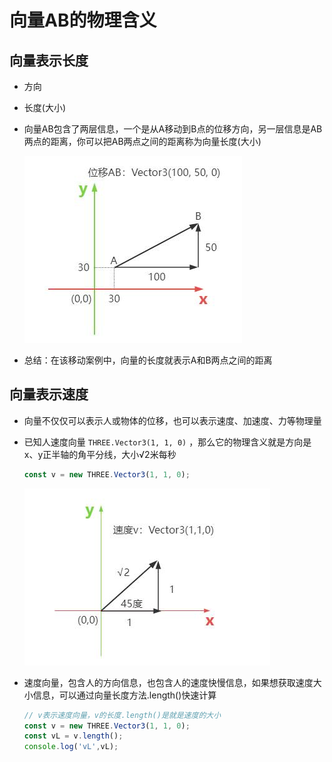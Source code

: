 # 向量AB的物理含义

## 向量表示长度

+ 方向
+ 长度(大小)

+ 向量AB包含了两层信息，一个是从A移动到B点的位移方向，另一层信息是AB两点的距离，你可以把AB两点之间的距离称为向量长度(大小)

  ![向量表示位移](../images/向量表示位移.jpg)

+ 总结：在该移动案例中，向量的长度就表示A和B两点之间的距离

## 向量表示速度

+ 向量不仅仅可以表示人或物体的位移，也可以表示速度、加速度、力等物理量

+ 已知人速度向量 `THREE.Vector3(1, 1, 0)` ，那么它的物理含义就是方向是x、y正半轴的角平分线，大小√2米每秒

  ```js
  const v = new THREE.Vector3(1, 1, 0);
  ```

  ![向量表示速度](../images/向量表示速度.jpg)

+ 速度向量，包含人的方向信息，也包含人的速度快慢信息，如果想获取速度大小信息，可以通过向量长度方法.length()快速计算

  ```js
  // v表示速度向量，v的长度.length()是就是速度的大小
  const v = new THREE.Vector3(1, 1, 0);
  const vL = v.length();
  console.log('vL',vL);
  ```
